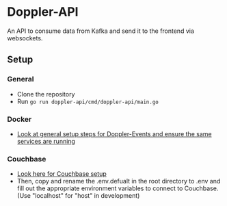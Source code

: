 # Doppler-API
An API to consume data from Kafka and send it to the frontend via websockets.
## Setup
### General
- Clone the repository
- Run `go run doppler-api/cmd/doppler-api/main.go`
### Docker
- [Look at general setup steps for Doppler-Events and ensure the same services are running](https://github.com/acstech/doppler-events#Setup)
### Couchbase
- [Look here for Couchbase setup](https://github.com/acstech/doppler-events#couchbase)
- Then, copy and rename the .env.defualt in the root directory to .env and fill out the appropriate environment variables to connect to Couchbase. (Use "localhost" for "host" in development)

